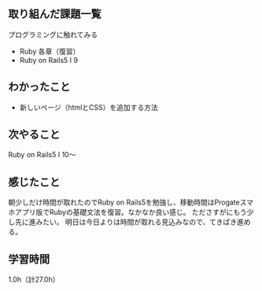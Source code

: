 ## 取り組んだ課題一覧
プログラミングに触れてみる
- Ruby 各章（復習）
- Ruby on Rails5 I 9

## わかったこと
- 新しいページ（htmlとCSS）を追加する方法

## 次やること
Ruby on Rails5 I 10～

## 感じたこと
朝少しだけ時間が取れたのでRuby on Rails5を勉強し、移動時間はProgateスマホアプリ版でRubyの基礎文法を復習。なかなか良い感じ。
たださすがにもう少し先に進みたい。
明日は今日よりは時間が取れる見込みなので、てきぱき進める。

## 学習時間
1.0h（計27.0h）
